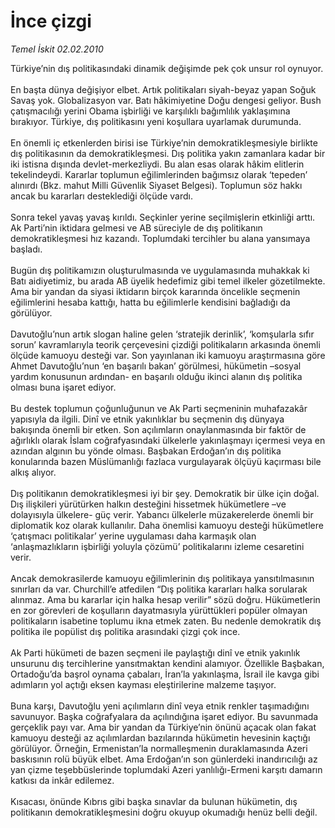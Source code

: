 # İnce çizgi

*Temel İskit 02.02.2010*

<div class="taraf_structure_2col_1zq">
<div class="margen_n">



 <p>Türkiye’nin dış politikasındaki dinamik değişimde pek çok unsur rol oynuyor. <br/><br/>En başta dünya değişiyor elbet. Artık politikaları siyah-beyaz yapan Soğuk Savaş yok. Globalizasyon var. Batı hâkimiyetine Doğu dengesi geliyor. Bush çatışmacılığı yerini Obama işbirliği ve karşılıklı bağımlılık yaklaşımına bırakıyor. Türkiye, dış politikasını yeni koşullara uyarlamak durumunda. <br/><br/>En önemli iç etkenlerden birisi ise Türkiye’nin demokratikleşmesiyle birlikte dış politikasının da demokratikleşmesi. Dış politika yakın zamanlara kadar bir iki istisna dışında devlet-merkezliydi. Bu alan esas olarak hâkim elitlerin tekelindeydi. Kararlar toplumun eğilimlerinden bağımsız olarak ‘tepeden’ alınırdı (Bkz. mahut Milli Güvenlik Siyaset Belgesi). Toplumun söz hakkı ancak bu kararları desteklediği ölçüde vardı. <br/><br/>Sonra tekel yavaş yavaş kırıldı. Seçkinler yerine seçilmişlerin etkinliği arttı. Ak Parti’nin iktidara gelmesi ve AB süreciyle de dış politikanın demokratikleşmesi hız kazandı. Toplumdaki tercihler bu alana yansımaya başladı. <br/><br/>Bugün dış politikamızın oluşturulmasında ve uygulamasında muhakkak ki Batı aidiyetimiz, bu arada AB üyelik hedefimiz gibi temel ilkeler gözetilmekte. Ama bir yandan da siyasi iktidarın birçok kararında öncelikle seçmenin eğilimlerini hesaba kattığı, hatta bu eğilimlerle kendisini bağladığı da görülüyor. <br/><br/>Davutoğlu’nun artık slogan haline gelen ‘stratejik derinlik’, ‘komşularla sıfır sorun’ kavramlarıyla teorik çerçevesini çizdiği politikaların arkasında önemli ölçüde kamuoyu desteği var. Son yayınlanan iki kamuoyu araştırmasına göre Ahmet Davutoğlu’nun ‘en başarılı bakan’ görülmesi, hükümetin –sosyal yardım konusunun ardından- en başarılı olduğu ikinci alanın dış politika olması buna işaret ediyor. <br/><br/>Bu destek toplumun çoğunluğunun ve Ak Parti seçmeninin muhafazakâr yapısıyla da ilgili. Dinî ve etnik yakınlıklar bu seçmenin dış dünyaya bakışında önemli bir etken. Son açılımların onaylanmasında bir faktör de ağırlıklı olarak İslam coğrafyasındaki ülkelerle yakınlaşmayı içermesi veya en azından algının bu yönde olması. Başbakan Erdoğan’ın dış politika konularında bazen Müslümanlığı fazlaca vurgulayarak ölçüyü kaçırması bile alkış alıyor. <br/><br/>Dış politikanın demokratikleşmesi iyi bir şey. Demokratik bir ülke için doğal. Dış ilişkileri yürütürken halkın desteğini hissetmek hükümetlere –ve dolayısıyla ülkelere- güç verir. Yabancı ülkelerle müzakerelerde önemli bir diplomatik koz olarak kullanılır. Daha önemlisi kamuoyu desteği hükümetlere ‘çatışmacı politikalar’ yerine uygulaması daha karmaşık olan ‘anlaşmazlıkların işbirliği yoluyla çözümü’ politikalarını izleme cesaretini verir. <br/><br/>Ancak demokrasilerde kamuoyu eğilimlerinin dış politikaya yansıtılmasının sınırları da var. Churchill’e atfedilen “Dış politika kararları halka sorularak alınmaz. Ama bu kararlar için halka hesap verilir” sözü doğru. Hükümetlerin en zor görevleri de koşulların dayatmasıyla yürüttükleri popüler olmayan politikaların isabetine toplumu ikna etmek zaten. Bu nedenle demokratik dış politika ile popülist dış politika arasındaki çizgi çok ince. <br/><br/>Ak Parti hükümeti de bazen seçmeni ile paylaştığı dinî ve etnik yakınlık unsurunu dış tercihlerine yansıtmaktan kendini alamıyor. Özellikle Başbakan, Ortadoğu’da başrol oynama çabaları, İran’la yakınlaşma, İsrail ile kavga gibi adımların yol açtığı eksen kayması eleştirilerine malzeme taşıyor. <br/><br/>Buna karşı, Davutoğlu yeni açılımların dinî veya etnik renkler taşımadığını savunuyor. Başka coğrafyalara da açılındığına işaret ediyor. Bu savunmada gerçeklik payı var. Ama bir yandan da Türkiye’nin önünü açacak olan fakat kamuoyu desteği az açılımlardan bazılarında hükümetin hevesinin kaçtığı görülüyor. Örneğin, Ermenistan’la normalleşmenin duraklamasında Azeri baskısının rolü büyük elbet. Ama Erdoğan’ın son günlerdeki inandırıcılığı az yan çizme teşebbüslerinde toplumdaki Azeri yanlılığı-Ermeni karşıtı damarın katkısı da inkâr edilemez. <br/><br/>Kısacası, önünde Kıbrıs gibi başka sınavlar da bulunan hükümetin, dış politikanın demokratikleşmesini doğru okuyup okumadığı henüz belli değil.</p>
<br/>
<br/>
<br/>



<br/>


<div id="taraf_not">
</div>

</div>


</div>
